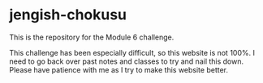 # jengish-chokusu
This is the repository for the Module 6 challenge.

This challenge has been especially difficult, so this website is not 100%. 
I need to go back over past notes and classes to try and nail this down.
Please have patience with me as I try to make this website better.
